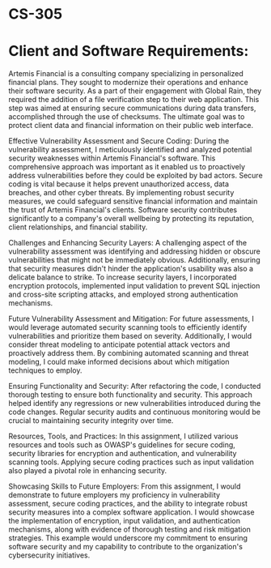 # CS-305
<h1><bold> Client and Software Requirements:</bold></h1> Artemis Financial is a consulting company specializing in personalized financial plans. They sought to modernize their operations and enhance their software security. As a part of their engagement with Global Rain, they required the addition of a file verification step to their web application. This step was aimed at ensuring secure communications during data transfers, accomplished through the use of checksums. The ultimate goal was to protect client data and financial information on their public web interface. 

Effective Vulnerability Assessment and Secure Coding: During the vulnerability assessment, I meticulously identified and analyzed potential security weaknesses within Artemis Financial's software. This comprehensive approach was important as it enabled us to proactively address vulnerabilities before they could be exploited by bad actors. Secure coding is vital because it helps prevent unauthorized access, data breaches, and other cyber threats. By implementing robust security measures, we could safeguard sensitive financial information and maintain the trust of Artemis Financial's clients. Software security contributes significantly to a company's overall wellbeing by protecting its reputation, client relationships, and financial stability. 

Challenges and Enhancing Security Layers: A challenging aspect of the vulnerability assessment was identifying and addressing hidden or obscure vulnerabilities that might not be immediately obvious. Additionally, ensuring that security measures didn't hinder the application's usability was also a delicate balance to strike. To increase security layers, I incorporated encryption protocols, implemented input validation to prevent SQL injection and cross-site scripting attacks, and employed strong authentication mechanisms. 

Future Vulnerability Assessment and Mitigation: For future assessments, I would leverage automated security scanning tools to efficiently identify vulnerabilities and prioritize them based on severity. Additionally, I would consider threat modeling to anticipate potential attack vectors and proactively address them. By combining automated scanning and threat modeling, I could make informed decisions about which mitigation techniques to employ. 

Ensuring Functionality and Security: After refactoring the code, I conducted thorough testing to ensure both functionality and security. This approach helped identify any regressions or new vulnerabilities introduced during the code changes. Regular security audits and continuous monitoring would be crucial to maintaining security integrity over time. 

Resources, Tools, and Practices: In this assignment, I utilized various resources and tools such as OWASP's guidelines for secure coding, security libraries for encryption and authentication, and vulnerability scanning tools.  Applying secure coding practices such as input validation also played a pivotal role in enhancing security. 

Showcasing Skills to Future Employers: From this assignment, I would demonstrate to future employers my proficiency in vulnerability assessment, secure coding practices, and the ability to integrate robust security measures into a complex software application. I would showcase the implementation of encryption, input validation, and authentication mechanisms, along with evidence of thorough testing and risk mitigation strategies. This example would underscore my commitment to ensuring software security and my capability to contribute to the organization's cybersecurity initiatives. 

 
